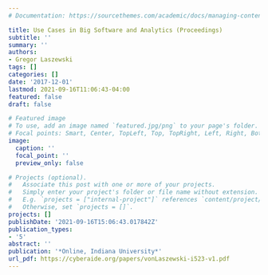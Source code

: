 ```yaml
---
# Documentation: https://sourcethemes.com/academic/docs/managing-content/

title: Use Cases in Big Software and Analytics (Proceedings)
subtitle: ''
summary: ''
authors:
- Gregor Laszewski
tags: []
categories: []
date: '2017-12-01'
lastmod: 2021-09-16T11:06:43-04:00
featured: false
draft: false

# Featured image
# To use, add an image named `featured.jpg/png` to your page's folder.
# Focal points: Smart, Center, TopLeft, Top, TopRight, Left, Right, BottomLeft, Bottom, BottomRight.
image:
  caption: ''
  focal_point: ''
  preview_only: false

# Projects (optional).
#   Associate this post with one or more of your projects.
#   Simply enter your project's folder or file name without extension.
#   E.g. `projects = ["internal-project"]` references `content/project/deep-learning/index.md`.
#   Otherwise, set `projects = []`.
projects: []
publishDate: '2021-09-16T15:06:43.017842Z'
publication_types:
- '5'
abstract: ''
publication: '*Online, Indiana University*'
url_pdf: https://cyberaide.org/papers/vonLaszewski-i523-v1.pdf
---
```

